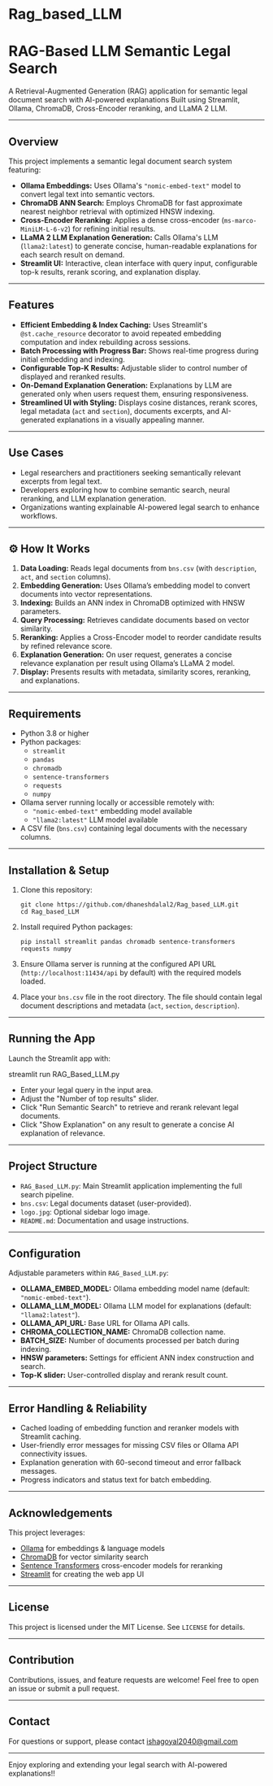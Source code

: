 # Rag_based_LLM

# RAG-Based LLM Semantic Legal Search

A Retrieval-Augmented Generation (RAG) application for semantic legal document search with AI-powered explanations
Built using Streamlit, Ollama, ChromaDB, Cross-Encoder reranking, and LLaMA 2 LLM.

---

## Overview

This project implements a semantic legal document search system featuring:

- **Ollama Embeddings:** Uses Ollama's `"nomic-embed-text"` model to convert legal text into semantic vectors.
- **ChromaDB ANN Search:** Employs ChromaDB for fast approximate nearest neighbor retrieval with optimized HNSW indexing.
- **Cross-Encoder Reranking:** Applies a dense cross-encoder (`ms-marco-MiniLM-L-6-v2`) for refining initial results.
- **LLaMA 2 LLM Explanation Generation:** Calls Ollama's LLM (`llama2:latest`) to generate concise, human-readable explanations for each search result on demand.
- **Streamlit UI:** Interactive, clean interface with query input, configurable top-k results, rerank scoring, and explanation display.

---

##  Features

- **Efficient Embedding & Index Caching:** Uses Streamlit's `@st.cache_resource` decorator to avoid repeated embedding computation and index rebuilding across sessions.
- **Batch Processing with Progress Bar:** Shows real-time progress during initial embedding and indexing.
- **Configurable Top-K Results:** Adjustable slider to control number of displayed and reranked results.
- **On-Demand Explanation Generation:** Explanations by LLM are generated only when users request them, ensuring responsiveness.
- **Streamlined UI with Styling:** Displays cosine distances, rerank scores, legal metadata (`act` and `section`), documents excerpts, and AI-generated explanations in a visually appealing manner.

---

##  Use Cases

- Legal researchers and practitioners seeking semantically relevant excerpts from legal text.
- Developers exploring how to combine semantic search, neural reranking, and LLM explanation generation.
- Organizations wanting explainable AI-powered legal search to enhance workflows.

---

## ⚙️ How It Works

1. **Data Loading:** Reads legal documents from `bns.csv` (with `description`, `act`, and `section` columns).
2. **Embedding Generation:** Uses Ollama’s embedding model to convert documents into vector representations.
3. **Indexing:** Builds an ANN index in ChromaDB optimized with HNSW parameters.
4. **Query Processing:** Retrieves candidate documents based on vector similarity.
5. **Reranking:** Applies a Cross-Encoder model to reorder candidate results by refined relevance score.
6. **Explanation Generation:** On user request, generates a concise relevance explanation per result using Ollama’s LLaMA 2 model.
7. **Display:** Presents results with metadata, similarity scores, reranking, and explanations.

---

##  Requirements

- Python 3.8 or higher
- Python packages:
  - `streamlit`
  - `pandas`
  - `chromadb`
  - `sentence-transformers`
  - `requests`
  - `numpy`
- Ollama server running locally or accessible remotely with:
  - `"nomic-embed-text"` embedding model available
  - `"llama2:latest"` LLM model available
- A CSV file (`bns.csv`) containing legal documents with the necessary columns.

---

##  Installation & Setup

1. Clone this repository:
    ```
    git clone https://github.com/dhaneshdalal2/Rag_based_LLM.git
    cd Rag_based_LLM
    ```

2. Install required Python packages:
    ```
    pip install streamlit pandas chromadb sentence-transformers requests numpy
    ```

3. Ensure Ollama server is running at the configured API URL (`http://localhost:11434/api` by default) with the required models loaded.

4. Place your `bns.csv` file in the root directory. The file should contain legal document descriptions and metadata (`act`, `section`, `description`).

---

##  Running the App

Launch the Streamlit app with:

streamlit run RAG_Based_LLM.py


- Enter your legal query in the input area.
- Adjust the "Number of top results" slider.
- Click "Run Semantic Search" to retrieve and rerank relevant legal documents.
- Click "Show Explanation" on any result to generate a concise AI explanation of relevance.

---

## Project Structure

- `RAG_Based_LLM.py`: Main Streamlit application implementing the full search pipeline.
- `bns.csv`: Legal documents dataset (user-provided).
- `logo.jpg`: Optional sidebar logo image.
- `README.md`: Documentation and usage instructions.

---

## Configuration

Adjustable parameters within `RAG_Based_LLM.py`:

- **OLLAMA_EMBED_MODEL:** Ollama embedding model name (default: `"nomic-embed-text"`).
- **OLLAMA_LLM_MODEL:** Ollama LLM model for explanations (default: `"llama2:latest"`).
- **OLLAMA_API_URL:** Base URL for Ollama API calls.
- **CHROMA_COLLECTION_NAME:** ChromaDB collection name.
- **BATCH_SIZE:** Number of documents processed per batch during indexing.
- **HNSW parameters:** Settings for efficient ANN index construction and search.
- **Top-K slider:** User-controlled display and rerank result count.

---

## Error Handling & Reliability

- Cached loading of embedding function and reranker models with Streamlit caching.
- User-friendly error messages for missing CSV files or Ollama API connectivity issues.
- Explanation generation with 60-second timeout and error fallback messages.
- Progress indicators and status text for batch embedding.

---

## Acknowledgements

This project leverages:

- [Ollama](https://ollama.com) for embeddings & language models
- [ChromaDB](https://chroma.com) for vector similarity search
- [Sentence Transformers](https://www.sbert.net) cross-encoder models for reranking
- [Streamlit](https://streamlit.io) for creating the web app UI

---

## License

This project is licensed under the MIT License. See `LICENSE` for details.

---

## Contribution

Contributions, issues, and feature requests are welcome! Feel free to open an issue or submit a pull request.

---

## Contact

For questions or support, please contact ishagoyal2040@gmail.com

---

Enjoy exploring and extending your legal search with AI-powered explanations!!







